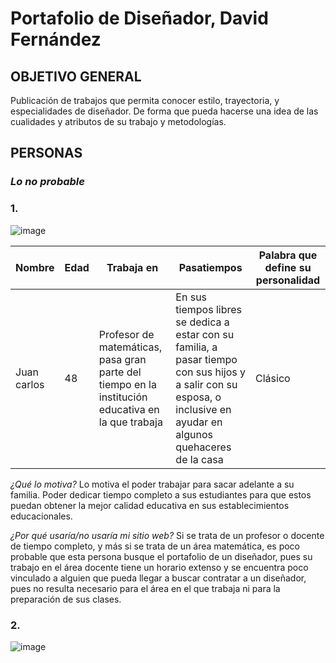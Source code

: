 # Portafolio de Diseñador, David Fernández
## OBJETIVO GENERAL

Publicación de trabajos que permita conocer estilo, trayectoria, y especialidades de diseñador. De forma que pueda hacerse una idea de las cualidades y atributos de su trabajo y metodologías.

## PERSONAS 

### *Lo no probable*

### 1. 
![image](https://github.com/Daviidfdezz/PortafolioDavid/assets/141695510/2990eeed-8402-4d1b-b820-98887c3b4943)

| Nombre | Edad | Trabaja en | Pasatiempos | Palabra que define su personalidad | 
| ---------------- | ---------------- | ---------------- | ---------------- | ---------------- |
| Juan carlos   | 48   | Profesor de matemáticas, pasa gran parte del tiempo en la institución educativa en la que trabaja     | En sus tiempos libres se dedica a estar con su familia, a pasar tiempo con sus hijos y a salir con su esposa, o inclusive en ayudar en algunos quehaceres de la casa  |  Clásico 

*¿Qué lo motiva?*
Lo motiva el poder trabajar para sacar adelante a su familia. Poder dedicar tiempo completo a sus estudiantes para que estos puedan obtener la mejor calidad educativa en sus establecimientos educacionales.

*¿Por qué usaría/no usaría mi sitio web?*
Si se trata de un profesor o docente de tiempo completo, y más si se trata de un área matemática, es poco probable que esta persona busque el portafolio de un diseñador, pues su trabajo en el área docente tiene un horario extenso y se encuentra poco vinculado a alguien que pueda llegar a buscar contratar a un diseñador, pues no resulta necesario para el área en el que trabaja ni para la preparación de sus clases.

### 2. 
![image](https://github.com/Daviidfdezz/PortafolioDavid/assets/141695510/e6268766-50b1-4e71-8cd3-9395653cb8c2)




 




